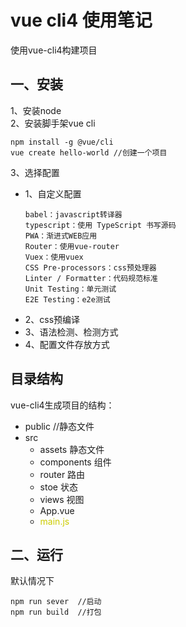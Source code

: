 # vue cli4 使用笔记
使用vue-cli4构建项目
## 一、安装
1、安装node  
2、安装脚手架vue cli
```
npm install -g @vue/cli
vue create hello-world //创建一个项目
```
3、选择配置
- 1、自定义配置  
    ```
    babel：javascript转译器
    typescript：使用 TypeScript 书写源码  
    PWA：渐进式WEB应用
    Router：使用vue-router
    Vuex：使用vuex
    CSS Pre-processors：css预处理器
    Linter / Formatter：代码规范标准
    Unit Testing：单元测试
    E2E Testing：e2e测试
    ```
- 2、css预编译
- 3、语法检测、检测方式
- 4、配置文件存放方式

## 目录结构
vue-cli4生成项目的结构：
- public //静态文件
- src
    - assets  静态文件
    - components  组件
    - router  路由
    - stoe  状态
    - views  视图
    - App.vue 
    - <font color="#cccc">main.js</font>

## 二、运行
默认情况下
```
npm run sever  //启动
npm run build  //打包
```